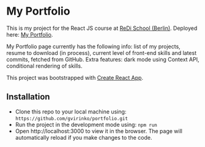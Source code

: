 # My Portfolio

This is my project for the React JS course at [ReDi School (Berlin)](https://www.redi-school.org/berlin).
Deployed here: [My Portfolio](https://gvirinko.github.io/).

My Portfolio page currently has the following info: list of my projects, resume to download (in process), current level of front-end skills and latest commits, fetched from GitHub.
Extra features: dark mode using Context API, conditional rendering of skills.

This project was bootstrapped with [Create React App](https://github.com/facebook/create-react-app).

## Installation

- Clone this repo to your local machine using: `https://github.com/gvirinko/portfolio.git`
- Run the project in the development mode using: `npm run`
- Open http://localhost:3000 to view it in the browser. The page will automatically reload if you make changes to the code.
